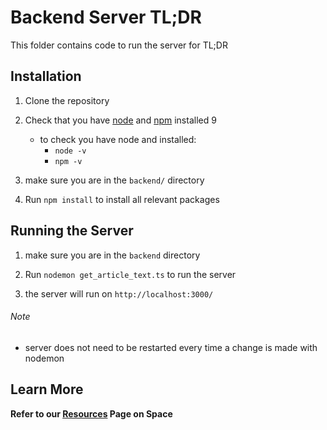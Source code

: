 # Backend Server TL;DR

This folder contains code to run the server for TL;DR

## Installation

1. Clone the repository

2. Check that you have [node](https://nodejs.org/en/) and [npm](https://www.npmjs.com/) installed 9

    - to check you have node and installed:
        - `node -v`
        - `npm -v`

3. make sure you are in the `backend/` directory

4. Run `npm install` to install all relevant packages

## Running the Server

1. make sure you are in the `backend` directory

2. Run `nodemon get_article_text.ts` to run the server

3. the server will run on `http://localhost:3000/`

###### Note

- server does not need to be restarted every time a change is made with nodemon

## Learn More

**Refer to our [Resources](https://armin-lp.jetbrains.space/p/tl-dr/documents/Resources/f/3jnjJF2tZpIP) Page on Space**

